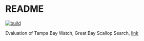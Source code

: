 # README

[![build](https://github.com/tbep-tech/scallop-search/workflows/build/badge.svg)](https://github.com/tbep-tech/scallop-search/actions)

Evaluation of Tampa Bay Watch, Great Bay Scallop Search, [link](https://tbep-tech.github.io/scallop-search/)
